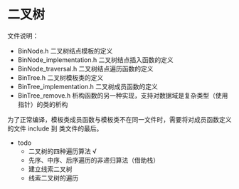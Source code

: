 # 二叉树


文件说明：
- BinNode.h 二叉树结点模板的定义
- BinNode_implementation.h 二叉树结点插入函数的定义
- BinNode_traversal.h 二叉树结点遍历函数的定义
- BinTree.h 二叉树模板类的定义
- BinTree_implementation.h 二叉树成员函数的定义
- BinTree_remove.h 析构函数的另一种实现，支持对数据域是复杂类型（使用指针）的类的析构

为了正常编译，模板类成员函数与模板类不在同一文件时，需要将对成员函数定义的文件 include 到 类文件的最后。





- todo
  - 二叉树的四种遍历算法 √
  - 先序、中序、后序遍历的非递归算法（借助栈）
  - 建立线索二叉树
  - 线索二叉树的遍历


